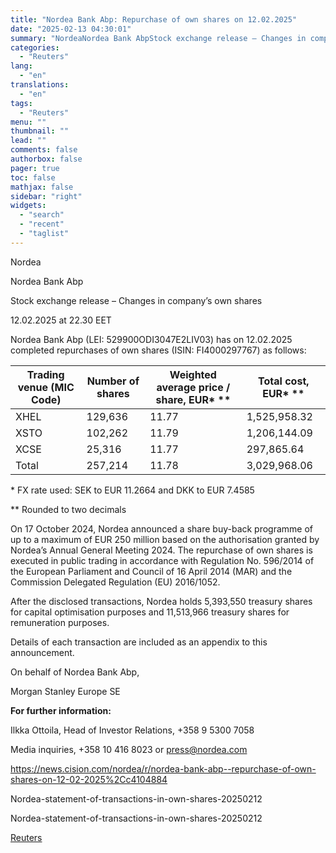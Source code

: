 ```yaml
---
title: "Nordea Bank Abp: Repurchase of own shares on 12.02.2025"
date: "2025-02-13 04:30:01"
summary: "NordeaNordea Bank AbpStock exchange release – Changes in company’s own shares12.02.2025 at 22.30 EETNordea Bank Abp (LEI: 529900ODI3047E2LIV03) has on 12.02.2025 completed repurchases of own shares (ISIN: FI4000297767) as follows:Trading venue (MIC Code)Number of sharesWeighted average price / share, EUR* **Total cost, EUR* **XHEL129,63611.771,525,958.32XSTO102,26211.791,206,144.09XCSE25,31611.77297,865.64Total257,21411.783,029,968.06* FX rate used: SEK to EUR..."
categories:
  - "Reuters"
lang:
  - "en"
translations:
  - "en"
tags:
  - "Reuters"
menu: ""
thumbnail: ""
lead: ""
comments: false
authorbox: false
pager: true
toc: false
mathjax: false
sidebar: "right"
widgets:
  - "search"
  - "recent"
  - "taglist"
---
```


Nordea

Nordea Bank Abp

Stock exchange release – Changes in company’s own shares

12.02.2025 at 22.30 EET

Nordea Bank Abp (LEI: 529900ODI3047E2LIV03) has on 12.02.2025 completed repurchases of own shares (ISIN: FI4000297767) as follows:

| Trading venue (MIC Code) | Number of shares | Weighted average price / share, EUR\* \*\* | Total cost, EUR\* \*\* |
| --- | --- | --- | --- |
| XHEL | 129,636 | 11.77 | 1,525,958.32 |
| XSTO | 102,262 | 11.79 | 1,206,144.09 |
| XCSE | 25,316 | 11.77 | 297,865.64 |
| Total | 257,214 | 11.78 | 3,029,968.06 |

\* FX rate used: SEK to EUR 11.2664 and DKK to EUR 7.4585

\*\* Rounded to two decimals

On 17 October 2024, Nordea announced a share buy-back programme of up to a maximum of EUR 250 million based on the authorisation granted by Nordea’s Annual General Meeting 2024. The repurchase of own shares is executed in public trading in accordance with Regulation No. 596/2014 of the European Parliament and Council of 16 April 2014 (MAR) and the Commission Delegated Regulation (EU) 2016/1052.

After the disclosed transactions, Nordea holds 5,393,550 treasury shares for capital optimisation purposes and 11,513,966 treasury shares for remuneration purposes.

Details of each transaction are included as an appendix to this announcement.

On behalf of Nordea Bank Abp,

Morgan Stanley Europe SE

**For further information:**

Ilkka Ottoila, Head of Investor Relations, +358 9 5300 7058

Media inquiries, +358 10 416 8023 or press@nordea.com

https://news.cision.com/nordea/r/nordea-bank-abp--repurchase-of-own-shares-on-12-02-2025%2Cc4104884

Nordea-statement-of-transactions-in-own-shares-20250212

Nordea-statement-of-transactions-in-own-shares-20250212

[Reuters](https://www.tradingview.com/news/reuters.com,2025-02-12:newsml_Wkr5qKBlp:0-nordea-bank-abp-repurchase-of-own-shares-on-12-02-2025/)
